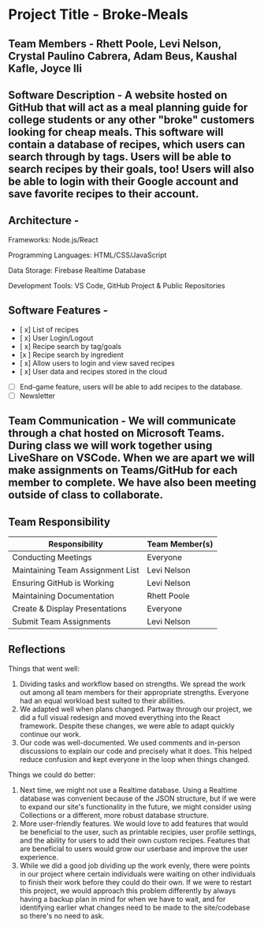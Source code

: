 # Project Title - Broke-Meals

## Team Members - Rhett Poole, Levi Nelson, Crystal Paulino Cabrera, Adam Beus, Kaushal Kafle, Joyce Ili

## Software Description - A website hosted on GitHub that will act as a meal planning guide for college students or any other "broke" customers looking for cheap meals. This software will contain a database of recipes, which users can search through by tags. Users will be able to search recipes by their goals, too! Users will also be able to login with their Google account and save favorite recipes to their account.

## Architecture - 
Frameworks: Node.js/React

Programming Languages: HTML/CSS/JavaScript

Data Storage: Firebase Realtime Database

Development Tools: VS Code, GitHub Project & Public Repositories

## Software Features - 
* [ x] List of recipes
* [ x] User Login/Logout
* [ x] Recipe search by tag/goals
* [x ] Recipe search by ingredient
* [ x] Allow users to login and view saved recipes
* [ x] User data and recipes stored in the cloud
* [ ] End-game feature, users will be able to add recipes to the database.
* [ ] Newsletter

## Team Communication - We will communicate through a chat hosted on Microsoft Teams. During class we will work together using LiveShare on VSCode. When we are apart we will make assignments on Teams/GitHub for each member to complete. We have also been meeting outside of class to collaborate.


## Team Responsibility

|Responsibility                      |Team Member(s)              |
|------------------------------------|----------------------------|
|Conducting Meetings                 |   Everyone                |
|Maintaining Team Assignment List    | Levi Nelson   |
|Ensuring GitHub is Working          | Levi Nelson                  |
|Maintaining Documentation           |  Rhett Poole         |
|Create & Display Presentations      |  Everyone             |
|Submit Team Assignments             |  Levi Nelson         |

## Reflections
Things that went well:
1. Dividing tasks and workflow based on strengths. We spread the work out among all team members for their appropriate strengths. Everyone had an equal workload best suited to their abilities.
2. We adapted well when plans changed. Partway through our project, we did a full visual redesign and moved everything into the React framework. Despite these changes, we were able to adapt quickly continue our work.
3. Our code was well-documented. We used comments and in-person discussions to explain our code and precisely what it does. This helped reduce confusion and kept everyone in the loop when things changed.

Things we could do better:
1. Next time, we might not use a Realtime database. Using a Realtime database was convenient because of the JSON structure, but if we were to expand our site's functionality in the future, we might consider using Collections or a different, more robust database structure.
2. More user-friendly features. We would love to add features that would be beneficial to the user, such as printable recipies, user profile settings, and the ability for users to add their own custom recipes. Features that are beneficial to users would grow our userbase and improve the user experience.
3. While we did a good job dividing up the work evenly, there were points in our project where certain individuals were waiting on other individuals to finish their work before they could do their own. If we were to restart this project, we would approach this problem differently by always having a backup plan in mind for when we have to wait, and for identifying earlier what changes need to be made to the site/codebase so there's no need to ask.
